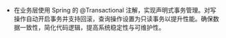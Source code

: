 * 在业务层使用 Spring 的 @Transactional 注解，实现声明式事务管理。对写操作自动开启事务并支持回滚，查询操作设置为只读事务以提升性能。确保数据一致性，简化代码逻辑，提高系统稳定性与可维护性。